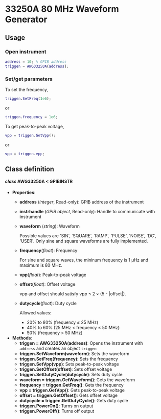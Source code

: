 # 33250A 80 MHz Waveform Generator
## Usage
### Open instrument
```matlab
address = 10; % GPIB address
triggen = AWG33250A(address);
```
### Set/get parameters
To set the frequency,
```matlab
triggen.SetFreq(1e6);
```
or
```matlab
triggen.frequency = 1e6;
```
To get peak-to-peak voltage,
```matlab
vpp = triggen.GetVpp();
```
or
```matlab
vpp = triggen.vpp;
```
## Class definition
#### *class* AWG33250A < GPIBINSTR
* **Properties**: 
  * **address** (*integer*, Read-only): GPIB address of the instrument
  * **instrhandle** (*GPIB object*, Read-only):  Handle to communicate with instrument
  * **waveform** (*string*): Waveform
  
    Possible values are 'SIN', 'SQUARE', 'RAMP', 'PULSE', 'NOISE', 'DC', 'USER'. Only sine and square waveforms are fully implemented.
  * **frequency**(*float*): Frequency
  
    For sine and square waves, the mininum frequency is 1 μHz and maximum is 80 MHz.
  * **vpp**(*float*): Peak-to-peak voltage
  * **offset**(*float*): Offset voltage
  
    vpp and offset should satisfy vpp ≤ 2 × (5 - |offset|).
  * **dutycycle**(*float*): Duty cycle
  
    Allowed values:
    - 20% to 80% (frequency ≤ 25 MHz)
    - 40% to 60% (25 MHz < frequency ≤ 50 MHz)
    - 50% (frequency > 50 MHz)
* **Methods**:
  * **triggen = AWG33250A(address)**: Opens the instrument with `address` and creates an object `triggen`
  * **triggen.SetWaveform(waveform)**: Sets the waveform
  * **triggen.SetFreq(frequency)**: Sets the frequency
  * **triggen.SetVpp(vpp)**: Sets peak-to-peak voltage
  * **triggen.SetOffset(offset)**: Sets offset voltage
  * **triggen.SetDutyCycle(dutycycle)**: Sets duty cycle
  * **waveform = triggen.GetWaveform()**: Gets the waveform
  * **frequency = triggen.GetFreq()**: Gets the frequency
  * **vpp = triggen.GetVpp()**: Gets peak-to-peak voltage
  * **offset = triggen.GetOffset()**: Gets offset voltage
  * **dutycycle = triggen.GetDutyCycle()**: Gets duty cycle
  * **triggen.PowerOn()**: Turns on output
  * **triggen.PowerOff()**: Turns off output
